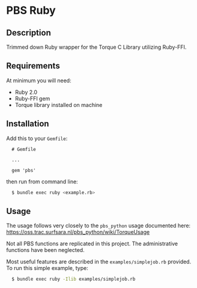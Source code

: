 # PBS Ruby

## Description

Trimmed down Ruby wrapper for the Torque C Library utilizing Ruby-FFI.

## Requirements

At minimum you will need:
* Ruby 2.0
* Ruby-FFI gem
* Torque library installed on machine

## Installation

Add this to your `Gemfile`:

```
  # Gemfile

  ...

  gem 'pbs'
```

then run from command line:

```bash
  $ bundle exec ruby <example.rb>
```

## Usage

The usage follows very closely to the `pbs_python` usage documented here: https://oss.trac.surfsara.nl/pbs_python/wiki/TorqueUsage

Not all PBS functions are replicated in this project. The administrative functions have been neglected.

Most useful features are described in the `examples/simplejob.rb` provided. To run this simple example, type:

```bash
  $ bundle exec ruby -Ilib examples/simplejob.rb
```

